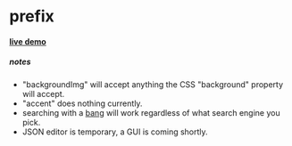 # prefix

#### [live demo](https://prefix.vercel.app)

##### notes

- "backgroundImg" will accept anything the CSS "background" property will accept.
- "accent" does nothing currently.
- searching with a [bang](https://duckduckgo.com/bang) will work regardless of what search engine you pick.
- JSON editor is temporary, a GUI is coming shortly.

